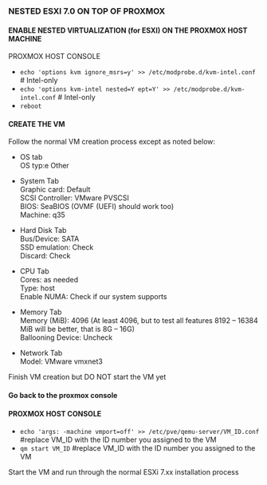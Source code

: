 ### NESTED ESXI 7.0 ON TOP OF PROXMOX

#### ENABLE NESTED VIRTUALIZATION (for ESXI) ON THE PROXMOX HOST MACHINE
PROXMOX HOST CONSOLE
- `echo 'options kvm ignore_msrs=y' >> /etc/modprobe.d/kvm-intel.conf `      # Intel-only
- `echo 'options kvm-intel nested=Y ept=Y' >> /etc/modprobe.d/kvm-intel.conf` # Intel-only
- `reboot`

#### CREATE THE VM
Follow the normal VM creation process except as noted below:

- OS tab\
OS typ:e Other

- System Tab\
Graphic card: Default\
SCSI Controller: VMware PVSCSI\
BIOS: SeaBIOS (OVMF (UEFI) should work too)\
Machine: q35

- Hard Disk Tab\
Bus/Device: SATA\
SSD emulation: Check\
Discard: Check

- CPU Tab\
Cores: as needed\
Type: host\
Enable NUMA: Check if our system supports

- Memory Tab\
Memory (MiB): 4096 (At least 4096, but to test all features 8192 – 16384 MiB will be better, that is 8G – 16G)\
Ballooning Device: Uncheck

- Network Tab\
Model: VMware vmxnet3

Finish VM creation but DO NOT start the VM yet

#### Go back to the proxmox console

#### PROXMOX HOST CONSOLE
- `echo 'args: -machine vmport=off' >> /etc/pve/qemu-server/VM_ID.conf` #replace VM_ID with the ID number you assigned to the VM
- `qm start VM_ID` #replace VM_ID with the ID number you assigned to the VM

 Start the VM and run through the normal ESXi 7.xx installation process
